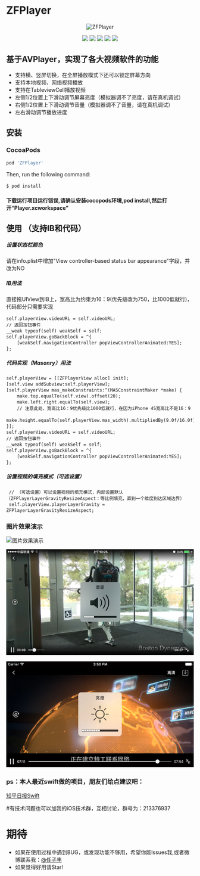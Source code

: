 # ZFPlayer
<p align="center">
<img src="http://7xqbzq.com1.z0.glb.clouddn.com/log.png" alt="ZFPlayer" title="ZFPlayer" width="557"/>
</p>

<p align="center">
<a href="https://travis-ci.org/renzifeng/ZFPlayer"><img src="https://travis-ci.org/renzifeng/ZFPlayer.svg?branch=master"></a>
<a href="https://img.shields.io/cocoapods/v/ZFPlayer.svg"><img src="https://img.shields.io/cocoapods/v/ZFPlayer.svg"></a>
<a href="https://img.shields.io/cocoapods/v/ZFPlayer.svg"><img src="https://img.shields.io/github/license/renzifeng/ZFPlayer.svg?style=flat"></a>
<a href="http://cocoadocs.org/docsets/ZFPlayer"><img src="https://img.shields.io/cocoapods/p/ZFPlayer.svg?style=flat"></a>
<a href="http://weibo.com/zifeng1300"><img src="https://img.shields.io/badge/weibo-@%E4%BB%BB%E5%AD%90%E4%B8%B0-yellow.svg?style=flat"></a>
</p>

## 基于AVPlayer，实现了各大视频软件的功能
* 支持横、竖屏切换，在全屏播放模式下还可以锁定屏幕方向
* 支持本地视频、网络视频播放
* 支持在TableviewCell播放视频
* 左侧1/2位置上下滑动调节屏幕亮度（模拟器调不了亮度，请在真机调试）
* 右侧1/2位置上下滑动调节音量（模拟器调不了音量，请在真机调试）
* 左右滑动调节播放进度

## 安装

### CocoaPods    

```ruby
pod 'ZFPlayer'
```

Then, run the following command:

```bash
$ pod install
```

#### 下载运行项目运行错误,请确认安装cocopods环境,pod install,然后打开“Player.xcworkspace”

## 使用 （支持IB和代码）
##### 设置状态栏颜色
请在info.plist中增加"View controller-based status bar appearance"字段，并改为NO

##### IB用法
直接拖UIView到IB上，宽高比为约束为16：9(优先级改为750，比1000低就行)，代码部分只需要实现

```objc
self.playerView.videoURL = self.videoURL;
// 返回按钮事件
__weak typeof(self) weakSelf = self;
self.playerView.goBackBlock = ^{
	[weakSelf.navigationController popViewControllerAnimated:YES];
};

```

##### 代码实现（Masonry）用法

```objc
self.playerView = [[ZFPlayerView alloc] init];
[self.view addSubview:self.playerView];
[self.playerView mas_makeConstraints:^(MASConstraintMaker *make) {
 	make.top.equalTo(self.view).offset(20);
 	make.left.right.equalTo(self.view);
	// 注意此处，宽高比16：9优先级比1000低就行，在因为iPhone 4S宽高比不是16：9
	make.height.equalTo(self.playerView.mas_width).multipliedBy(9.0f/16.0f).with.priority(750);
}];
self.playerView.videoURL = self.videoURL;
// 返回按钮事件
__weak typeof(self) weakSelf = self;
self.playerView.goBackBlock = ^{
	[weakSelf.navigationController popViewControllerAnimated:YES];
};
```

##### 设置视频的填充模式（可选设置）

```objc
 // （可选设置）可以设置视频的填充模式，内部设置默认（ZFPlayerLayerGravityResizeAspect：等比例填充，直到一个维度到达区域边界）
 self.playerView.playerLayerGravity = ZFPlayerLayerGravityResizeAspect;
```
 
### 图片效果演示

![图片效果演示](https://github.com/renzifeng/ZFPlayer/raw/master/screen.gif)

![声音调节演示](https://github.com/renzifeng/ZFPlayer/raw/master/volume.png)

![亮度调节演示](https://github.com/renzifeng/ZFPlayer/raw/master/brightness.png)

### ps：本人最近swift做的项目，朋友们给点建议吧：
[知乎日报Swift](https://github.com/renzifeng/ZFZhiHuDaily)


#有技术问题也可以加我的iOS技术群，互相讨论，群号为：213376937

# 期待
- 如果在使用过程中遇到BUG，或发现功能不够用，希望你能Issues我,或者微博联系我：[@任子丰](https://weibo.com/zifeng1300)
- 如果觉得好用请Star!